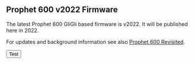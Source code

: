 ## Prophet 600 v2022 Firmware 

The latest Prophet 600 GliGli based firmware is v2022. It will be published here in 2022.

For updates and background information see also [Prophet 600 Revisited](https://prophet600revisited.blogspot.com/).

<button onclick="window.location.href='https://bing.com';">Test</button>
